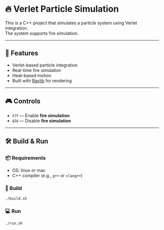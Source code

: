 # 🔥 Verlet Particle Simulation

This is a C++ project that simulates a particle system using Verlet integration.  
The system supports fire simulation.

---

## 🚀 Features

- Verlet-based particle integration
- Real-time fire simulation
- Heat-based motion
- Built with [Raylib](https://www.raylib.com/) for rendering

---

## 🎮 Controls

- `F`/`f` — Enable **fire simulation**
- `D`/`d` — Disable **fire simulation**

---

## 🛠️ Build & Run

### 📦 Requirements

- OS: linux or mac
- C++ compiler (e.g., `g++` or `clang++`)

### 🔧 Build

```bash
./build.sh
```

### 💻 Run

```bash
./run.sh
```
